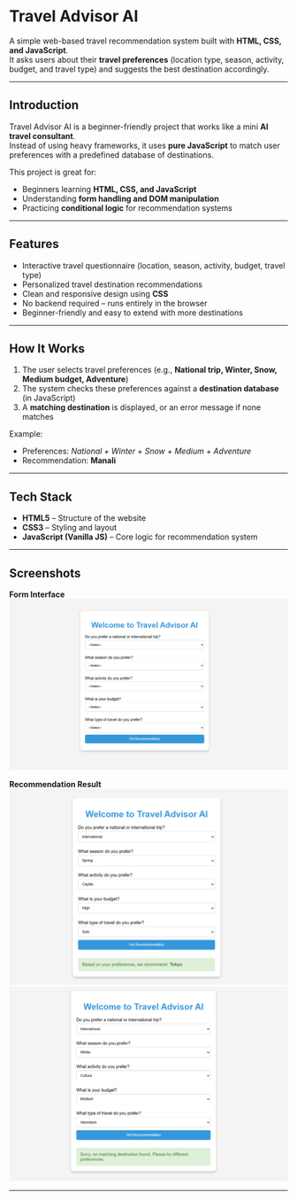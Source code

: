 #  Travel Advisor AI  

A simple web-based travel recommendation system built with **HTML, CSS, and JavaScript**.  
It asks users about their **travel preferences** (location type, season, activity, budget, and travel type) and suggests the best destination accordingly.  

---

## Introduction  

Travel Advisor AI is a beginner-friendly project that works like a mini **AI travel consultant**.  
Instead of using heavy frameworks, it uses **pure JavaScript** to match user preferences with a predefined database of destinations.  

This project is great for:  
- Beginners learning **HTML, CSS, and JavaScript**  
- Understanding **form handling and DOM manipulation**  
- Practicing **conditional logic** for recommendation systems  

---

## Features  

- Interactive travel questionnaire (location, season, activity, budget, travel type)  
- Personalized travel destination recommendations  
- Clean and responsive design using **CSS**  
- No backend required – runs entirely in the browser  
- Beginner-friendly and easy to extend with more destinations  

---

## How It Works  

1. The user selects travel preferences (e.g., **National trip, Winter, Snow, Medium budget, Adventure**)  
2. The system checks these preferences against a **destination database** (in JavaScript)  
3. A **matching destination** is displayed, or an error message if none matches  

Example:  
- Preferences: *National + Winter + Snow + Medium + Adventure*  
- Recommendation: **Manali**   

---

## Tech Stack  

- **HTML5** – Structure of the website  
- **CSS3** – Styling and layout  
- **JavaScript (Vanilla JS)** – Core logic for recommendation system  

---

## Screenshots  

**Form Interface**  
![Form Screenshot](Form.png)  

**Recommendation Result**  
![Result1 Screenshot](Result1.png) 
![Result2 Screenshot](Result2.png)  


---

